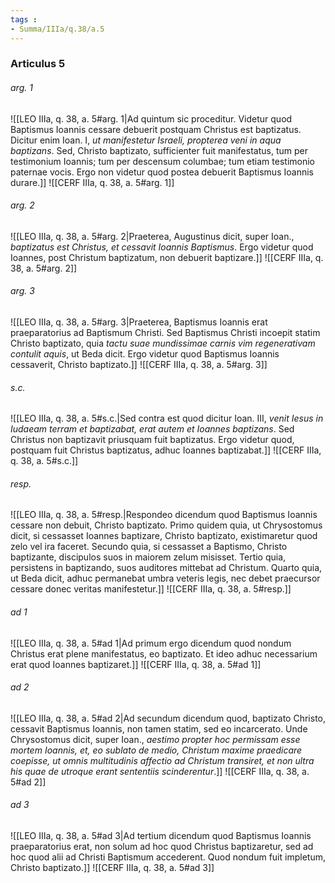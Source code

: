 ```yaml
---
tags : 
- Summa/IIIa/q.38/a.5
---
```


### Articulus 5

###### arg. 1
![[LEO IIIa, q. 38, a. 5#arg. 1|Ad quintum sic proceditur. Videtur quod Baptismus Ioannis cessare debuerit postquam Christus est baptizatus. Dicitur enim Ioan. I, *ut manifestetur Israeli, propterea veni in aqua baptizans*. Sed, Christo baptizato, sufficienter fuit manifestatus, tum per testimonium Ioannis; tum per descensum columbae; tum etiam testimonio paternae vocis. Ergo non videtur quod postea debuerit Baptismus Ioannis durare.]]
![[CERF IIIa, q. 38, a. 5#arg. 1]]

###### arg. 2
![[LEO IIIa, q. 38, a. 5#arg. 2|Praeterea, Augustinus dicit, super Ioan., *baptizatus est Christus, et cessavit Ioannis Baptismus*. Ergo videtur quod Ioannes, post Christum baptizatum, non debuerit baptizare.]]
![[CERF IIIa, q. 38, a. 5#arg. 2]]

###### arg. 3
![[LEO IIIa, q. 38, a. 5#arg. 3|Praeterea, Baptismus Ioannis erat praeparatorius ad Baptismum Christi. Sed Baptismus Christi incoepit statim Christo baptizato, quia *tactu suae mundissimae carnis vim regenerativam contulit aquis*, ut Beda dicit. Ergo videtur quod Baptismus Ioannis cessaverit, Christo baptizato.]]
![[CERF IIIa, q. 38, a. 5#arg. 3]]

###### s.c.
![[LEO IIIa, q. 38, a. 5#s.c.|Sed contra est quod dicitur Ioan. III, *venit Iesus in Iudaeam terram et baptizabat, erat autem et Ioannes baptizans*. Sed Christus non baptizavit priusquam fuit baptizatus. Ergo videtur quod, postquam fuit Christus baptizatus, adhuc Ioannes baptizabat.]]
![[CERF IIIa, q. 38, a. 5#s.c.]]

###### resp.
![[LEO IIIa, q. 38, a. 5#resp.|Respondeo dicendum quod Baptismus Ioannis cessare non debuit, Christo baptizato. Primo quidem quia, ut Chrysostomus dicit, si cessasset Ioannes baptizare, Christo baptizato, existimaretur quod zelo vel ira faceret. Secundo quia, si cessasset a Baptismo, Christo baptizante, discipulos suos in maiorem zelum misisset. Tertio quia, persistens in baptizando, suos auditores mittebat ad Christum. Quarto quia, ut Beda dicit, adhuc permanebat umbra veteris legis, nec debet praecursor cessare donec veritas manifestetur.]]
![[CERF IIIa, q. 38, a. 5#resp.]]

###### ad 1
![[LEO IIIa, q. 38, a. 5#ad 1|Ad primum ergo dicendum quod nondum Christus erat plene manifestatus, eo baptizato. Et ideo adhuc necessarium erat quod Ioannes baptizaret.]]
![[CERF IIIa, q. 38, a. 5#ad 1]]

###### ad 2
![[LEO IIIa, q. 38, a. 5#ad 2|Ad secundum dicendum quod, baptizato Christo, cessavit Baptismus Ioannis, non tamen statim, sed eo incarcerato. Unde Chrysostomus dicit, super Ioan., *aestimo propter hoc permissam esse mortem Ioannis, et, eo sublato de medio, Christum maxime praedicare coepisse, ut omnis multitudinis affectio ad Christum transiret, et non ultra his quae de utroque erant sententiis scinderentur*.]]
![[CERF IIIa, q. 38, a. 5#ad 2]]

###### ad 3
![[LEO IIIa, q. 38, a. 5#ad 3|Ad tertium dicendum quod Baptismus Ioannis praeparatorius erat, non solum ad hoc quod Christus baptizaretur, sed ad hoc quod alii ad Christi Baptismum accederent. Quod nondum fuit impletum, Christo baptizato.]]
![[CERF IIIa, q. 38, a. 5#ad 3]]

